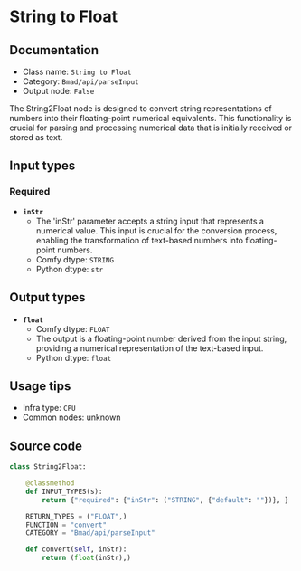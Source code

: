 # String to Float
## Documentation
- Class name: `String to Float`
- Category: `Bmad/api/parseInput`
- Output node: `False`

The String2Float node is designed to convert string representations of numbers into their floating-point numerical equivalents. This functionality is crucial for parsing and processing numerical data that is initially received or stored as text.
## Input types
### Required
- **`inStr`**
    - The 'inStr' parameter accepts a string input that represents a numerical value. This input is crucial for the conversion process, enabling the transformation of text-based numbers into floating-point numbers.
    - Comfy dtype: `STRING`
    - Python dtype: `str`
## Output types
- **`float`**
    - Comfy dtype: `FLOAT`
    - The output is a floating-point number derived from the input string, providing a numerical representation of the text-based input.
    - Python dtype: `float`
## Usage tips
- Infra type: `CPU`
- Common nodes: unknown


## Source code
```python
class String2Float:

    @classmethod
    def INPUT_TYPES(s):
        return {"required": {"inStr": ("STRING", {"default": ""})}, }

    RETURN_TYPES = ("FLOAT",)
    FUNCTION = "convert"
    CATEGORY = "Bmad/api/parseInput"

    def convert(self, inStr):
        return (float(inStr),)

```
